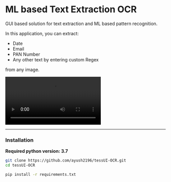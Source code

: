 # ML based Text Extraction OCR
GUI based solution for text extraction and ML based pattern recognition. 

In this application, you can extract:
- Date
- Email
- PAN Number
- Any other text by entering custom Regex

from any image.

![Demo](https://user-images.githubusercontent.com/22439928/118013101-5f818e80-b36f-11eb-9f6b-7bfb593d2f90.mp4)
____
### Installation
**Required python version: 3.7**

```bash
git clone https://github.com/ayush2196/tessUI-OCR.git
cd tessUI-OCR

pip install -r requirements.txt
```


